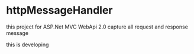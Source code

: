 # httpMessageHandler
this project for ASP.Net MVC WebApi 2.0 capture all request and response message

this is developing 
